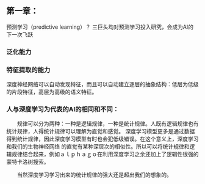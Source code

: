  ## 第一章：
 预测学习（predictive learning）？ 三巨头均对预测学习投入研究，会成为AI的下一次飞跃
### 泛化能力
### 特征提取的能力
深度神经网络可以自动发现特征，而且可以自动建立逐层的抽象结构：低层为低级的片段特征，高层为高级的语义特征。
### 人与深度学习为代表的AI的相同和不同：
　　规律可以分为两种：一种是逻辑规律，一种是统计规律。人既有逻辑规律也有统计规律，人得统计规律可以理解为直觉和感觉。
深度学习模型更多是通过数据得到统计规律，因此深度学习模型有时也会犯低级错误。在这个意义上，深度学习和我们的生物神经网络
的直觉有某种深层次的相似性。所以可以将统计规律和逻辑规律结合起来，例如ａｌｐｈａｇｏ在利用深度学习之余还加上了逻辑性很强的
蒙特卡洛树搜索。

　　当然深度学习学习出来的统计规律的强大还是超出我们的想象的。
  
